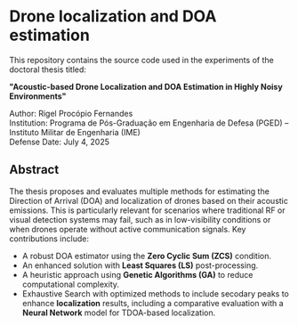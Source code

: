 # Drone localization and DOA estimation

This repository contains the source code used in the experiments of the doctoral thesis titled:

**"Acoustic-based Drone Localization and DOA Estimation in Highly Noisy Environments"**

Author: Rigel Procópio Fernandes  
Institution: Programa de Pós-Graduação em Engenharia de Defesa (PGED) – Instituto Militar de Engenharia (IME)  
Defense Date: July 4, 2025

## Abstract

The thesis proposes and evaluates multiple methods for estimating the Direction of Arrival (DOA) and localization of drones based on their acoustic emissions. This is particularly relevant for scenarios where traditional RF or visual detection systems may fail, such as in low-visibility conditions or when drones operate without active communication signals. Key contributions include:
- A robust DOA estimator using the **Zero Cyclic Sum (ZCS)** condition.
- An enhanced solution with **Least Squares (LS)** post-processing.
- A heuristic approach using **Genetic Algorithms (GA)** to reduce computational complexity.
- Exhaustive Search with optimized methods to include secodary peaks to enhance **localization** results, including a comparative evaluation with a **Neural Network** model for TDOA-based localization.
